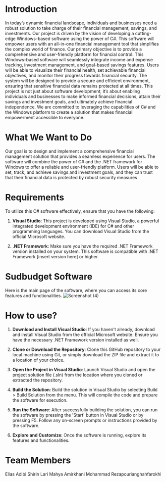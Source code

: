 # Introduction
In today’s dynamic financial landscape, individuals and businesses need a robust solution
to take charge of their financial management, savings, and investments. Our project is
driven by the vision of developing a cutting-edge Windows-based software using the power
of C#. This software will empower users with an all-in-one financial management tool
that simplifies the complex world of finance.
Our primary objective is to provide a comprehensive and user-friendly platform for
financial control. This Windows-based software will seamlessly integrate income and
expense tracking, investment management, and goal-based savings features. Users will
be able to visualize their financial health, set achievable financial objectives, and monitor
their progress towards financial security. The system will be designed to provide a secure
and efficient environment, ensuring that sensitive financial data remains protected at all
times.
This project is not just about software development; it’s about enabling individuals
and businesses to make informed financial decisions, attain their savings and investment
goals, and ultimately achieve financial independence. We are committed to leveraging the
capabilities of C# and the Windows platform to create a solution that makes financial
empowerment accessible to everyone.
# What We Want to Do
Our goal is to design and implement a comprehensive financial management solution that
provides a seamless experience for users. The software will combine the power of C# and
the .NET framework for Windows to offer a reliable and user-friendly platform. Users will
be able to set, track, and achieve savings and investment goals, and they can trust that
their financial data is protected by robust security measures

# Requirements
To utilize this C# software effectively, ensure that you have the following:

1. **Visual Studio**: This project is developed using Visual Studio, a powerful integrated development environment (IDE) for C# and other programming languages. You can download Visual Studio from the official Microsoft website.

2. **.NET Framework**: Make sure you have the required .NET Framework version installed on your system. This software is compatible with .NET Framework [insert version here] or higher.
   

# Sudbudget Software
Here is the main page of the software, where you can access its core features and functionalities.
![Screenshot (4)](https://github.com/rezapourian/studbudget/assets/84806693/3eb12ca3-f0fe-4b0f-abf0-7a50f8965378)

# How to use?
1. **Download and Install Visual Studio**: If you haven't already, download and install Visual Studio from the official Microsoft website. Ensure you have the necessary .NET Framework version installed as well.

2. **Clone or Download the Repository**: Clone this GitHub repository to your local machine using Git, or simply download the ZIP file and extract it to a location of your choice.

3. **Open the Project in Visual Studio**: Launch Visual Studio and open the project solution file (.sln) from the location where you cloned or extracted the repository.

4. **Build the Solution**: Build the solution in Visual Studio by selecting Build > Build Solution from the menu. This will compile the code and prepare the software for execution.

5. **Run the Software**: After successfully building the solution, you can run the software by pressing the 'Start' button in Visual Studio or by pressing F5. Follow any on-screen prompts or instructions provided by the software.

6. **Explore and Customize**: Once the software is running, explore its features and functionalities.

# Team Members
Elias Adibi
Shirin Lari
Mahya Amirkhani
Mohammad Rezapourianghahfarokhi
